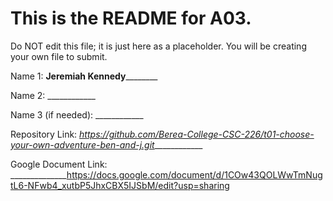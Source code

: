 # This is the README for A03.

Do NOT edit this file; it is just here as a placeholder.  You will be creating your own file to submit.

Name 1: __Jeremiah Kennedy__________

Name 2: ____________

Name 3 (if needed): ____________

Repository Link: _https://github.com/Berea-College-CSC-226/t01-choose-your-own-adventure-ben-and-j.git_____________

Google Document Link: ______________https://docs.google.com/document/d/1COw43QOLWwTmNugtL6-NFwb4_xutbP5JhxCBX5IJSbM/edit?usp=sharing
